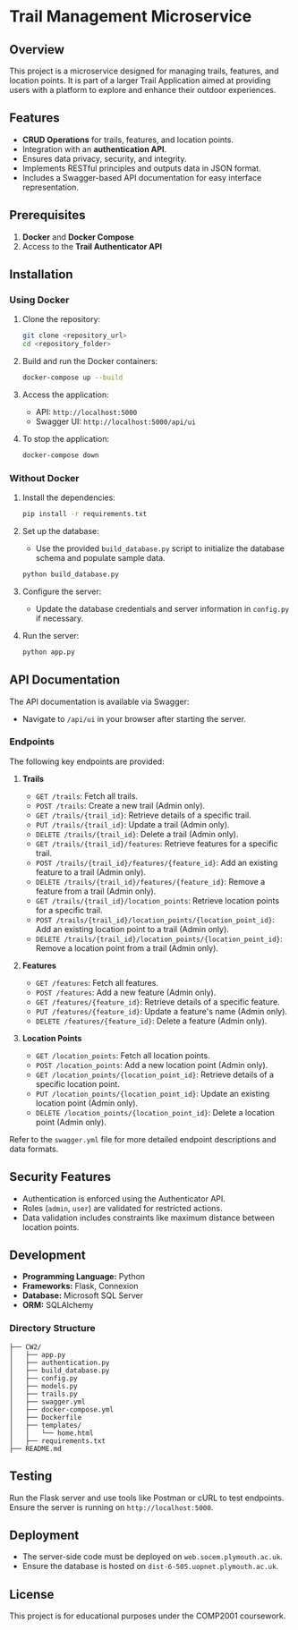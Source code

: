 # Trail Management Microservice

## Overview
This project is a microservice designed for managing trails, features, and location points. It is part of a larger Trail Application aimed at providing users with a platform to explore and enhance their outdoor experiences.

## Features
- **CRUD Operations** for trails, features, and location points.
- Integration with an **authentication API**.
- Ensures data privacy, security, and integrity.
- Implements RESTful principles and outputs data in JSON format.
- Includes a Swagger-based API documentation for easy interface representation.

## Prerequisites
1. **Docker** and **Docker Compose**
2. Access to the **Trail Authenticator API**

## Installation

### Using Docker

1. Clone the repository:
   ```bash
   git clone <repository_url>
   cd <repository_folder>
   ```

2. Build and run the Docker containers:
   ```bash
   docker-compose up --build
   ```

3. Access the application:
   - API: `http://localhost:5000`
   - Swagger UI: `http://localhost:5000/api/ui`

4. To stop the application:
   ```bash
   docker-compose down
   ```

### Without Docker

1. Install the dependencies:
   ```bash
   pip install -r requirements.txt
   ```

2. Set up the database:
   - Use the provided `build_database.py` script to initialize the database schema and populate sample data.
   ```bash
   python build_database.py
   ```

3. Configure the server:
   - Update the database credentials and server information in `config.py` if necessary.

4. Run the server:
   ```bash
   python app.py
   ```

## API Documentation
The API documentation is available via Swagger:
- Navigate to `/api/ui` in your browser after starting the server.

### Endpoints
The following key endpoints are provided:

1. **Trails**
   - `GET /trails`: Fetch all trails.
   - `POST /trails`: Create a new trail (Admin only).
   - `GET /trails/{trail_id}`: Retrieve details of a specific trail.
   - `PUT /trails/{trail_id}`: Update a trail (Admin only).
   - `DELETE /trails/{trail_id}`: Delete a trail (Admin only).
   - `GET /trails/{trail_id}/features`: Retrieve features for a specific trail.
   - `POST /trails/{trail_id}/features/{feature_id}`: Add an existing feature to a trail (Admin only).
   - `DELETE /trails/{trail_id}/features/{feature_id}`: Remove a feature from a trail (Admin only).
   - `GET /trails/{trail_id}/location_points`: Retrieve location points for a specific trail.
   - `POST /trails/{trail_id}/location_points/{location_point_id}`: Add an existing location point to a trail (Admin only).
   - `DELETE /trails/{trail_id}/location_points/{location_point_id}`: Remove a location point from a trail (Admin only).

2. **Features**
   - `GET /features`: Fetch all features.
   - `POST /features`: Add a new feature (Admin only).
   - `GET /features/{feature_id}`: Retrieve details of a specific feature.
   - `PUT /features/{feature_id}`: Update a feature's name (Admin only).
   - `DELETE /features/{feature_id}`: Delete a feature (Admin only).

3. **Location Points**
   - `GET /location_points`: Fetch all location points.
   - `POST /location_points`: Add a new location point (Admin only).
   - `GET /location_points/{location_point_id}`: Retrieve details of a specific location point.
   - `PUT /location_points/{location_point_id}`: Update an existing location point (Admin only).
   - `DELETE /location_points/{location_point_id}`: Delete a location point (Admin only).

Refer to the `swagger.yml` file for more detailed endpoint descriptions and data formats.

## Security Features
- Authentication is enforced using the Authenticator API.
- Roles (`admin`, `user`) are validated for restricted actions.
- Data validation includes constraints like maximum distance between location points.

## Development
- **Programming Language:** Python
- **Frameworks:** Flask, Connexion
- **Database:** Microsoft SQL Server
- **ORM:** SQLAlchemy

### Directory Structure
```
├── CW2/
│   ├── app.py
│   ├── authentication.py
│   ├── build_database.py
│   ├── config.py
│   ├── models.py
│   ├── trails.py
│   ├── swagger.yml
│   ├── docker-compose.yml
│   ├── Dockerfile
│   ├── templates/
│   │   └── home.html
│   ├── requirements.txt
├── README.md
```

## Testing
Run the Flask server and use tools like Postman or cURL to test endpoints. Ensure the server is running on `http://localhost:5000`.

## Deployment
- The server-side code must be deployed on `web.socem.plymouth.ac.uk`.
- Ensure the database is hosted on `dist-6-505.uopnet.plymouth.ac.uk`.

## License
This project is for educational purposes under the COMP2001 coursework.
